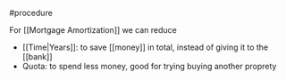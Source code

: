 #procedure 

For [[Mortgage Amortization]] we can reduce

- [[Time|Years]]: to save [[money]] in total, instead of giving it to the [[bank]]
- Quota: to spend less money, good for trying buying another proprety